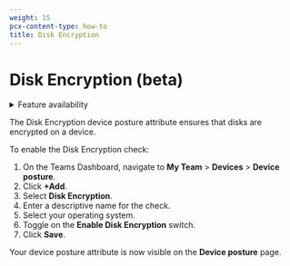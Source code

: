 ```yaml
---
weight: 15
pcx-content-type: how-to
title: Disk Encryption
---
```


# Disk Encryption (beta)

<details>
<summary>Feature availability</summary>
<div>

| Status | Operating Systems     | [WARP mode required](/connections/connect-devices/warp#warp-client-modes) | [Teams plans](https://www.cloudflare.com/teams-pricing/) |
| ------ | --------------------- | ------------------------------------------------------------------------- | -------------------------------------------------------- |
| Beta   | macOS, Windows, Linux | WARP with Gateway                                                         | All plans                                                |

</div>
</details>

The Disk Encryption device posture attribute ensures that disks are encrypted on a device.

To enable the Disk Encryption check:

1. On the Teams Dashboard, navigate to **My Team** > **Devices** > **Device posture**.
1. Click **+Add**.
1. Select **Disk Encryption**.
1. Enter a descriptive name for the check.
1. Select your operating system.
1. Toggle on the **Enable Disk Encryption** switch.
1. Click **Save**.

Your device posture attribute is now visible on the **Device posture** page.
